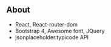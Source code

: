 ## About

- React, React-router-dom
- Bootstrap 4, Awesome font, JQuery
- jsonplaceholder.typicode API
